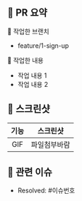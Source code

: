 ## 🌴 PR 요약

🌱 작업한 브랜치
- feature/1-sign-up

🌱 작업한 내용
- 작업 내용 1
- 작업 내용 2

## 📸 스크린샷
|기능|스크린샷|
|:--:|:--:|
|GIF|파일첨부바람|

## 📮 관련 이슈
- Resolved: #이슈번호
